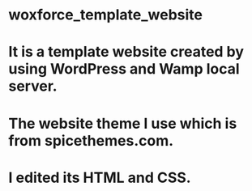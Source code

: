 # woxforce_template_website
# It is a template website created by using WordPress and Wamp local server.  

# The website theme I use which is from spicethemes.com. 
# I edited its HTML and CSS.
